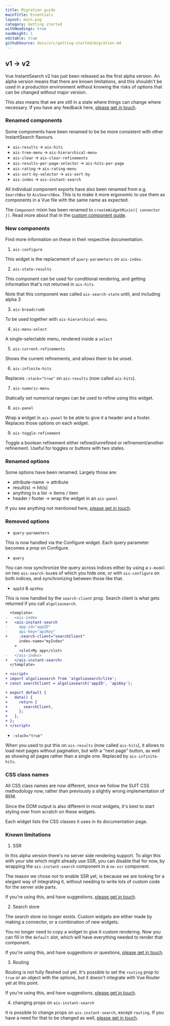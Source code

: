 ```yaml
---
title: Migration guide
mainTitle: Essentials
layout: main.pug
category: Getting started
withHeadings: true
navWeight: 1
editable: true
githubSource: docs/src/getting-started/migration.md
---
```


## v1 -> v2

Vue InstantSearch v2 has just been released as the first alpha version. An alpha version means that there are known limitations, and this shouldn't be used in a production environment without knowing the risks of options that can be changed without major version. 

This also means that we are still in a state where things can change where necessary. If you have any feedback here, [please get in touch](https://github.com/algolia/vue-instantsearch/issues/new?template=v2_feedback.md).

### Renamed components

Some components have been renamed to be be more consistent with other InstantSearch flavours.

* `ais-results` -> `ais-hits`
* `ais-tree-menu` -> `ais-hierarchical-menu`
* `ais-clear` -> `ais-clear-refinements`
* `ais-results-per-page-selector` -> `ais-hits-per-page`
* `ais-rating` -> `ais-rating-menu`
* `ais-sort-by-selector` -> `ais-sort-by`
* `ais-index` -> `ais-instant-search`

All individual component exports have also been renamed from e.g. `SearchBox` to `AisSearchBox`. This is to make it more ergonomic to use them as components in a Vue file with the same name as expected.

The `Component` mixin has been renamed to `createWidgetMixin({ connector })`. Read more about that in the [custom component guide](/advanced/custom-components.html).

### New components

Find more information on these in their respective documentation.

1. `ais-configure`

This widget is the replacement of `query-parameters` on `ais-index`. 

2. `ais-state-results`

This component can be used for conditional rendering, and getting information that's not returned in `ais-hits`.

Note that this component was called `ais-search-state` until, and including alpha 3

3. `ais-breadcrumb`

To be used together with `ais-hierarchical-menu`.

4. `ais-menu-select`

A single-selectable menu, rendered inside a `select`

5. `ais-current-refinements`

Shows the current refinements, and allows them to be unset.

6. `ais-infinite-hits`

Replaces `:stack="true"` on `ais-results` (now called `ais-hits`).

7. `ais-numeric-menu`

Statically set numerical ranges can be used to refine using this widget.

8. `ais-panel`

Wrap a widget in `ais-panel` to be able to give it a header and a footer. Replaces those options on each widget.

9. `ais-toggle-refinement`

Toggle a boolean refinement either refined/unrefined or refinement/another refinement. Useful for toggles or buttons with two states.

### Renamed options

Some options have been renamed. Largely those are:

* attribute-name -> attribute
* result(s) -> hit(s)
* anything in a list -> items / item
* header / footer -> wrap the widget in an `ais-panel`

If you see anything not mentioned here, [please get in touch](https://github.com/algolia/vue-instantsearch/issues/new?template=v2_feedback.md).

### Removed options

* `query-parameters`

This is now handled via the Configure widget. Each query parameter becomes a prop on Configure.

* `query`

You can now synchronize the query across indices either by using a `v-model` on two `ais-search-box`es of which you hide one, or with `ais-configure` on both indices, and synchronizing between those like that.

* `appId` & `apiKey`

This is now handled by the `search-client` prop. Search client is what gets returned if you call `algoliasearch`.

```diff
  <template>
-   <ais-index
+   <ais-instant-search
-     app-id="appID"
-     api-key="apiKey"
+     :search-client="searchClient"
      index-name="myIndex"
    >
      <slot>My app</slot>
-   </ais-index>
+   </ais-instant-search>
  </template>

+ <script>
+ import algoliasearch from 'algoliasearch/lite';
+ const searchClient = algoliasearch('appID', 'apiKey');

+ export default {
+   data() {
+     return {
+       searchClient,
+     };
+   },
+ };
+ </script>
```

* `:stack="true"`

When you used to put this on `ais-results` (now called `ais-hits`), it allows to load next pages without pagination, but with a "next page" button, as well as showing all pages rather than a single one. Replaced by `ais-infinite-hits`.


### CSS class names

All CSS class names are now different, since we follow the SUIT CSS methodology now, rather than previously a slightly wrong implementation of BEM.

Since the DOM output is also different in most widgets, it's best to start styling over from scratch on these widgets.

Each widget lists the CSS classes it uses in its documentation page.

### Known limitations

1. SSR

In this alpha version there's no server side rendering support. To align this with your site which might already use SSR, you can disable that for now, by wrapping the `ais-instant-search` component in a `no-ssr` component.

The reason we chose not to enable SSR yet, is because we are looking for a elegant way of integrating it, without needing to write lots of custom code for the server side parts. 

If you're using this, and have suggestions, [please get in touch](https://github.com/algolia/vue-instantsearch/issues/new?template=v2_feedback.md).

2. Search store

The search store no longer exists. Custom widgets are either made by making a connector, or a combination of new widgets.

You no longer need to copy a widget to give it custom rendering. Now you can fill in the `default` slot, which will have everything needed to render that component.

If you're using this, and have suggestions or questions, [please get in touch](https://github.com/algolia/vue-instantsearch/issues/new?template=v2_feedback.md).


3. Routing

Routing is not fully fleshed out yet. It's possible to set the `routing` prop to `true` or an object with the options, but it doesn't integrate with Vue Router yet at this point.

If you're using this, and have suggestions, [please get in touch](https://github.com/algolia/vue-instantsearch/issues/new?template=v2_feedback.md).

4. changing props on `ais-instant-search`

It is possible to change props on `ais-instant-search`, except `routing`. If you have a need for that to be changed as well, [please get in touch](https://github.com/algolia/vue-instantsearch/issues/new?template=v2_feedback.md).
